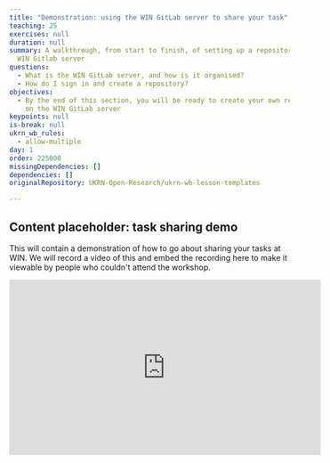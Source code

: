 ```yaml
---
title: "Demonstration: using the WIN GitLab server to share your task"
teaching: 25
exercises: null
duration: null
summary: A walkthrough, from start to finish, of setting up a repository on the
  WIN Gitlab server
questions:
  - What is the WIN GitLab server, and how is it organised?
  - How do I sign in and create a repository?
objectives:
  - By the end of this section, you will be ready to create your own repository
    on the WIN GitLab server
keypoints: null
is-break: null
ukrn_wb_rules:
  - allow-multiple
day: 1
order: 225000
missingDependencies: []
dependencies: []
originalRepository: UKRN-Open-Research/ukrn-wb-lesson-templates

---
```

## Content placeholder: task sharing demo

This will contain a demonstration of how to go about sharing your tasks at WIN. We will record a video of this and embed the recording here to make it viewable by people who couldn't attend the workshop.

<iframe width="560" height="315" src="https://www.youtube.com/embed/Jt4Z1vwtXT0" title="YouTube video player" frameborder="0" allow="accelerometer; autoplay; clipboard-write; encrypted-media; gyroscope; picture-in-picture" allowfullscreen></iframe>